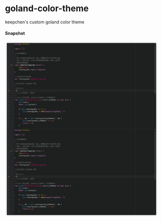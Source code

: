 # goland-color-theme
keepchen's custom goland color theme  

#### Snapshot  
<img src="./iShot2021-04-06 11.31.12.png" />
